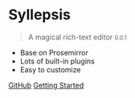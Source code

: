 # Syllepsis

> A magical rich-text editor <small>0.0.1</small>

- Base on Prosemirror
- Lots of built-in plugins
- Easy to customize

[GitHub](https://github.com/bytedance/syllepsis)
[Getting Started](/en/about.md)

<!--[Quick Start](/en/about.md)-->
